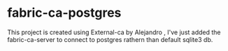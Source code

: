 # fabric-ca-postgres
This project is created using External-ca by Alejandro , I've just added the fabric-ca-server to connect to postgres rathern than default sqlite3 db.
